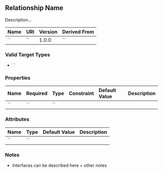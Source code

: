 ## Relationship Name

Description...

| Name | URI | Version | Derived From |
|:---- |:--- |:------- |:------------ |
| ``   | ``   | 1.0.0   | ``          |

### Valid Target Types

* ``

### Properties

| Name | Required | Type | Constraint | Default Value| Description |
|:---- |:-------- |:---- |:---------- |:-----------  |:----------- |
| ``   | `` | `` | | |

### Attributes

| Name | Type | Default Value | Description |
|:---- |:---- |:------------- |:----------- |
| `` | `` | | |

### Notes

*  Interfaces can be described here + other notes
